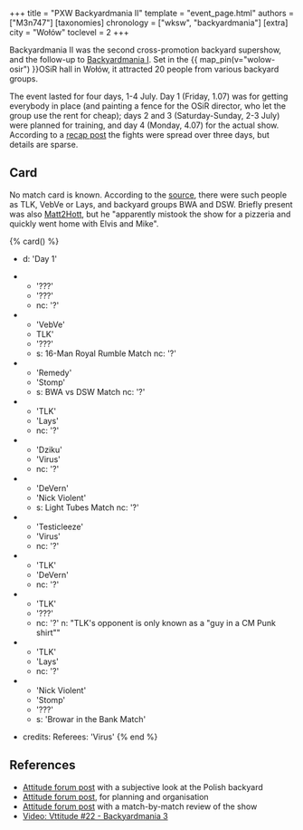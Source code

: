+++
title = "PXW Backyardmania II"
template = "event_page.html"
authors = ["M3n747"]
[taxonomies]
chronology = ["wksw", "backyardmania"]
[extra]
city = "Wołów"
toclevel = 2
+++

Backyardmania II was the second cross-promotion backyard supershow, and the follow-up to [Backyardmania I](@/e/wksw/2010-07-27-wksw-backyardmania-1.md). Set in the {{ map_pin(v="wolow-osir") }}OSiR hall in Wołów, it attracted 20 people from various backyard groups.

The event lasted for four days, 1-4 July. Day 1 (Friday, 1.07) was for getting everybody in place (and painting a fence for the OSiR director, who let the group use the rent for cheap); days 2 and 3 (Saturday-Sunday, 2-3 July) were planned for training, and day 4 (Monday, 4.07) for the actual show. According to a [recap post][podsumowanie] the fights were spread over three days, but details are sparse.

## Card

No match card is known. According to the [source][atti], there were such people as TLK, VebVe or Lays, and backyard groups BWA and DSW. Briefly present was also [Matt2Hott](@/w/matt2hot.md), but he "apparently mistook the show for a pizzeria and quickly went home with Elvis and Mike".

{% card() %}
- d: 'Day 1'
- - '???'
  - '???'
  - nc: '?'
- - 'VebVe'
  - TLK'
  - '???'
  - s: 16-Man Royal Rumble Match
    nc: '?'
- - 'Remedy'
  - 'Stomp'
  - s: BWA vs DSW Match
    nc: '?'
- - 'TLK'
  - 'Lays'
  - nc: '?'
- - 'Dziku'
  - 'Virus'
  - nc: '?'
- - 'DeVern'
  - 'Nick Violent'
  - s: Light Tubes Match
    nc: '?'
- - 'Testicleeze'
  - 'Virus'
  - nc: '?'
- - 'TLK'
  - 'DeVern'
  - nc: '?'
- - 'TLK'
  - '???'
  - nc: '?'
    n: "TLK's opponent is only known as a &quot;guy in a CM Punk shirt&quot;"
- - 'TLK'
  - 'Lays'
  - nc: '?'
- - 'Nick Violent'
  - 'Stomp'
  - '???'
  - s: 'Browar in the Bank Match'

- credits:
    Referees: 'Virus'
{% end %}

## References

* [Attitude forum post][atti] with a subjective look at the Polish backyard
* [Attitude forum post](https://forum.wrestling.pl/topic/25023-backyardmania-2/#comment-234308), for planning and organisation
* [Attitude forum post][podsumowanie] with a match-by-match review of the show
* [Video: Vttitude #22 - Backyardmania 3](https://www.youtube.com/watch?v=wrp72bHhXOc)

[atti]: https://forum.wrestling.pl/topic/28501-dok%C4%85d-zmierzasz-backyardzie/#comment-272796
[podsumowanie]: https://forum.wrestling.pl/topic/27379-backyardmania-ii/#comment-259789
